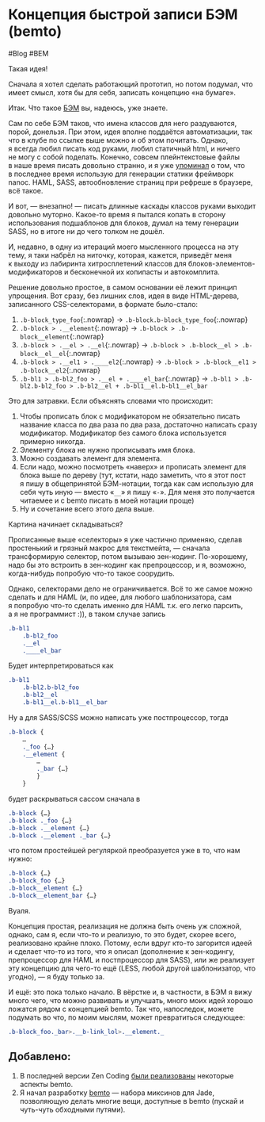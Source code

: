# Концепция быстрой записи БЭМ (bemto)

#Blog #BEM

Такая идея!

Сначала я хотел сделать работающий прототип, но потом подумал, что имеет смысл, хотя бы для себя, записать концепцию «на бумаге».

Итак. Что такое [БЭМ](https://clubs.ya.ru/bem/) вы, надеюсь, уже знаете.

Сам по себе БЭМ таков, что имена классов для него раздуваются, порой, донельзя. При этом, идея вполне поддаётся автоматизации, так что в клубе по ссылке выше можно и об этом почитать. Однако, я всегда любил писать код руками, любил статичный html, и ничего не могу с собой поделать. Конечно, совсем плейнтекстовые файлы в наше время писать довольно странно, и я уже [упоминал](https://kizmarh.ya.ru/replies.xml?item_no=1929) о том, что в последнее время использую для генерации статики фреймворк nanoc. HAML, SASS, автообновление страниц при рефреше в браузере, всё такое.

И вот, — внезапно! — писать длинные каскады классов руками выходит довольно муторно. Какое-то время я пытался копать в сторону использования подшаблонов для блоков, думал на тему генерации SASS, но в итоге ни до чего толком не дошёл.

И, недавно, в одну из итераций моего мысленного процесса на эту тему, я таки набрёл на ниточку, которая, кажется, приведёт меня к выходу из лабиринта хитросплетений классов для блоков-элементов-модификаторов и бесконечной их копипасты и автокомплита.

Решение довольно простое, в самом основании её лежит принцип упрощения. Вот сразу, без лишних слов, идея в виде HTML-дерева, записанного CSS-селекторами, в формате было-стало:

1. `.b-block_type_foo`{:.nowrap} → `.b-block.b-block_type_foo`{:.nowrap}
2. `.b-block > .__element`{:.nowrap} → `.b-block > .b-block__element`{:.nowrap}
3. `.b-block > .__el > .__el`{:.nowrap} → `.b-block > .b-block__el > .b-block__el__el`{:.nowrap}
4. `.b-block > .__el1 > .____el2`{:.nowrap} → `.b-block > .b-block__el1 > .b-block__el2`{:.nowrap}
5. `.b-bl1 > .b-bl2_foo > .__el + .____el_bar`{:.nowrap} → `.b-bl1 > .b-bl2.b-bl2_foo > .b-bl2__el + .b-bl1__el.b-bl1__el_bar`

Это для затравки. Если объяснять словами что происходит:

1. Чтобы прописать блок с модификатором не обязательно писать название класса по два раза по два раза, достаточно написать сразу модификатор. Модификатор без самого блока используется примерно никогда.
2. Элементу блока не нужно прописывать имя блока.
3. Можно создавать элемент для элемента.
4. Если надо, можно посмотреть «наверх» и прописать элемент для блока выше по дереву (тут, кстати, надо заметить, что я этот пост я пишу в общепринятой БЭМ-нотации, тогда как сам использую для себя чуть иную — вместо «`__`» я пишу «`-`». Для меня это получается читаемее и с bemto писать в моей нотации проще)
5. Ну и сочетание всего этого дела выше.

Картина начинает складываться?

Прописанные выше «селекторы» я уже частично применяю, сделав простенький и грязный макрос для текстмейта, — сначала трансформирую селектор, потом вызываю зен-кодинг. По-хорошему, надо бы это встроить в зен-кодинг как препроцессор, и я, возможно, когда-нибудь попробую что-то такое соорудить.

Однако, селекторами дело не ограничивается. Всё то же самое можно сделать и для HAML (и, по идее, для любого шаблонизатора, сам я попробую что-то сделать именно для HAML т.к. его легко парсить, а я не программист :)), в таком случае запись

``` CSS
.b-bl1
    .b-bl2_foo
    .__el
    .____el_bar
```

Будет интерпретироваться как

``` CSS
.b-bl1
    .b-bl2.b-bl2_foo
    .b-bl2__el
    .b-bl1__el.b-bl1__el_bar
```

Ну а для SASS/SCSS можно написать уже постпроцессор, тогда

``` CSS
.b-block {
    …
    ._foo {…}
    .__element {
        …
        ._bar {…}
        }
    }
```

будет раскрываться сассом сначала в

``` CSS
.b-block {…}
.b-block ._foo {…}
.b-block .__element {…}
.b-block .__element ._bar {…}
```

что потом простейшей регуляркой преобразуется уже в то, что нам нужно:

``` CSS
.b-block {…}
.b-block_foo {…}
.b-block__element {…}
.b-block__element_bar {…}
```

Вуаля.

Концепция простая, реализация не должна быть очень уж сложной, однако, сам я, если что-то и реализую, то это будет, скорее всего, реализовано крайне плохо. Потому, если вдруг кто-то загорится идеей и сделает что-то из того, что я описал (дополнение к зен-кодингу, препроцессор для HAML и постпроцессор для SASS), или же реализует эту концепцию для чего-то ещё (LESS, любой другой шаблонизатор, что угодно), — я буду только за.

И ещё: это пока только начало. В вёрстке и, в частности, в БЭМ я вижу много чего, что можно развивать и улучшать, много моих идей хорошо ложатся рядом с концепцией bemto. Так что, напоследок, можете подумать во что, по моим мыслям, может превратиться следующее:

``` CSS
.b-block_foo._bar>.__b-link_lol>.__element._
```

## Добавлено:

1. В последней версии Zen Coding [были реализованы](https://github.com/emmetio/emmet/commit/86953fc054492153846098f6095951849a4c04f8) некоторые аспекты bemto.
2. Я начал разработку [bemto](https://github.com/kizu/bemto/) — набора миксинов для Jade, позволяющую делать многие вещи, доступные в bemto (пускай и чуть-чуть обходными путями).
